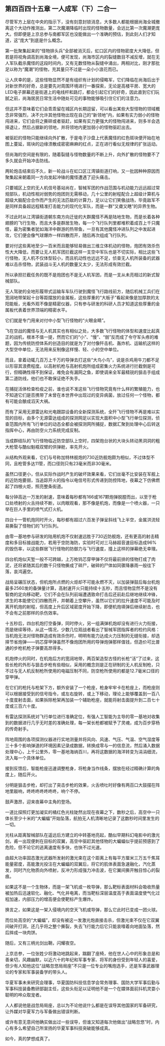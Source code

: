 ## 第四百四十五章 一人成军（下）二合一
尽管军方上层在中央的指示下，没有刻意封锁消息，大多数人都能根据尚海全城撤离这个大动作推测出，第二次魔潮降临时出现的怪物数量，会远比第一次魔潮更庞大。但即便是上京总参与南都军区也没能做出一个准确的预估，到此刻人们才知道，这“庞大”到底是什么概念。

第一批聚集起来的“怪物排头兵”全部被消灭后，虹口区内的怪物密度大大降低，但若是将视角调高到尚海全境，便可发现，尚海市区内的裂缝数目不减反增，就在无人军队截杀魔怪的这段时间内，又有无数怪物从裂缝中涌出，两相对比，刚才那批足以称为“魔潮”的怪物，充其量只不过是一朵小小浪花而已。

让人庆幸的是，这些怪物显然不是有组织有计划的侵略军，它们降临在尚海后出于对新世界的好奇，总是要先对周围环境进行一番探索，无论是高楼平房、宽大的LED电子屏幕还是街道上的电线杆和路灯，都会引起它们的好奇，因此直到它们玩腻之前，尚海居民日常生活中随处可见的事物能够吸引住它们的注意力。

但这并不意味着它们会乖乖留在城区内长期逗留，可以看出某些大型怪物的领域概念非常强烈，决不允许其他怪物出现在自己的“新领地”内，如果有实力弱小的怪物闯进来，它们会将之撕碎或者驱赶，如果有实力更强大的怪物闯进来，则多半会选择退让，然后占据新的领地，并将领地内更加弱小的怪物驱赶出去。

被驱赶的怪物只能继续向外扩散，于是电子沙盘上代表魔怪的红色斑块便开始在地图上蔓延，斑块的边缘溃散成密密麻麻的红点，正在进行看似无规律的扩张运动。

但尚海的空间是有限的，随着裂缝与怪物数量的不断上升，向外扩散的怪物要不了多久就会开始冲击防线。

两轮炮击结束后不久，新一轮战斗在虹口区江湾镇街道打响，又一批因种种原因而聚集起来朝着同一方向发起冲锋的魔怪遭遇了迎头痛击。

只要城区上空的无人机信号基站尚在，智械军团的作战范围与机动能力远远超过常规部队，机动性相对弱势的炮团则无需移动，几十公里的射程配合上超级计算机与超级大脑配合合作而产生的无法匹敌的计算力，足以让它们笑傲战场，毕竟敌军不是同样具备超远程精准打击能力的现代化军队，而是一群“又聋又瞎”的异界生物。

不过此时从江湾镇街道朝东南方向迁徙的大群魔怪不再是陆地生物，而是长着各种翅膀的飞行生物，而且大多是群居生物，每一个飞行队列里都堆积着成百上千只魔怪，最为密集者犹如海洋中群游的热带鱼，一旦有其他魔怪冲进队列之中发起进攻，它们便会像气球爆炸一样四散而开，随后再次组成飞行队列。

要对付这些离地至少一百米而且能够轻易做出三维立体机动的怪物，炮团有效杀伤性大大降低，而要让无人机军团拦截这样一支空中军队也是不切实际，相比这些飞行怪物，无人机不仅体型较小，而且机动性也远远不足，侦查无人机所装备的武器难以击杀怪物，武装战斗无人机的数量又太少，无法形成有效拦截。

所以承担拦截任务的既不是炮团也不是无人机军团，而是一支从未亮相过的新式智械部队。

无人驾驶的全地形履带式运输车车队行驶到魔怪飞行路线前方，随后机械工兵们在宽阔地带架起十台等距摆放的金属板，这些厚重的“大板子”看起来像是加厚款的太阳能板，光看外观不像是精密仪器，只有参与研发的科研人员才知道这些厚重的金属板代表着世界顶端的精密水平。

它们就是专门用来对付中小型飞行怪物的“火眼金睛”。

飞在空战的魔怪与无人机其实也有相似之处，大多数飞行怪物的体型和速度比起真正的战机，根本不值一提，然而它们的“小”、“慢”、“弱”反而成了令守军头疼的难题，因为传统防控体系的创造目的就是为了对付像歼击机、轰炸机、运输机这样的大型空中单位，无法用来反制像这样慢、轻、小的空中单位。

而且，拿着动辄几百万上千万的导弹去打这些“大鸟小鸟”，说是杀鸡用牛刀都不足以形容其浪费程度。以高射机枪与高射机炮所组成密集火力系统进行拦截倒是可行，但精确性得不到保证，难免会有漏网之鱼，即使调来全军最精锐的狙击手组成第二道防线，他们也不敢保证绝不失手。

在捕捉活体检查检疫之前，谁也说不准这些飞行怪物究竟有什么样的繁殖能力，也不知道它们是否携带了未曾在本世界中出现过的变异病菌，放过任何一个怪物，都有可能会酿成滔天大祸。

而有了采用无源雷达和光电跟踪设备的全新探测系统，全歼飞行怪物不再是难以实现的目标，由多个无源雷达组成的探测网足以实现大面积中小型飞行单位探测，侦查范围内所有飞行单位的动态全都会被探测网所捕捉，数据汇聚到处理中心后转送指挥中心，再由防空火力系统完成反制。

当成群结队的飞行怪物临近防空部队上空时，四架炮台状的大块头转动黑洞洞的粗大枪管与酷似魁梧双臂的供弹舱，率先开火。

从结构外观来看，它们与号称加特林舰炮的730近防舰炮颇为相似，不过体型不同，且枪管多达11管，而口径则只有23毫米而非30毫米。

虽然口径更小，但从实际作战时产生的破坏效果来看，它们丝毫不比安装在军舰上的近防炮要弱，当追踪开火的指令以电信号形式传递到防控阵地，夜幕之下仿佛燃起了四根火炬，照亮整条街道。

每分钟高达一万发的射速，意味着每秒都有166或167颗炮弹脱膛而出，以至于枪口处喷射的火舌持续不断，以肉眼观看，那不像是机炮，而像是一个喷火器，一只举在巨人手里的喷气式打火机。

四台十一管机炮同时开火，每秒都有超过六百发子弹呈斜线飞上半空，金属洪流轻易撕裂了怪物们的飞行队列。

由零一基地参与研发的陆用机炮不仅射速远胜于730近防舰炮，还有更高的射击精度和多目标接战能力，若用于空防海防，实验时可对三马赫超音速目标造成96%的毁伤率，以这些群居飞行怪物的防御力与飞行速度，撞上这样的弹幕绝无幸理。

四台机炮似天堑一般不可跨越，上万枚钨芯穿甲弹不仅将最前排的怪物打成了肉泥，还将紧随其后的数千只怪物撕成了碎尸，破碎的尸体如同骤降暴雨一般往下落，哀鸿遍空。

战局呈碾压状态，但机炮所点燃的火炬却不可能永燃不灭，以加装弹鼓后每台机炮最多2560发的备弹量计算，高射速开火只能持续十五秒，而且怪物显然不是没有智商的定向移动靶，它们不会在队列前端遭遇致命打击后还前赴后继地继续冲锋，求生的本能使它们四散而开，并朝着上空攀升，虽然以它们的拉升速度不可能及时离开机炮的射程，但高度上升后区域密度开始下降，即便机炮填弹后继续射击，也不会有之前那样的杀伤效率。

十五秒后，四台机炮打空备弹，同时停火，另一组满弹机炮却没有进行火力衔接，而是继续等待，从这一情况，少数几位观战者看出了智械军团指挥者的检约风格：当机炮无法对怪物群造成有效杀伤时，明明有能力达成火力压制的无缝衔接，却选择节省炮弹——钨芯穿甲弹虽然不像炮团所用的导弹炮弹那样值钱，但造价可比普通的步枪机枪子弹要高昂得多。

机炮停火的同时，在机炮后方的宽阔地带，两百架造型古怪的长枪“活”了过来，这些长枪的外形与狙击步枪有些相似，采用的概念则是正在研制的无人机反制枪，只不过与无人机反制枪所使用的电磁压制不同，防空枪所使用的都是12.7毫米口径的穿甲弹。

在它们的枪托与枪架下方，额外安装了一个枪座，枪身牢牢卡在枪座上，而枪座则可以根据接受到的信号指令，或左右旋转，或上下移动，理论上能够覆盖到一百八十度度射击面，如果拆除枪架再加装一个辅助枪座，就能将射击面提升到二百七十度或三百六十度。

有雷达探测系统对飞行单位进行准确定位，有强人工智能为主导的零一基地对收集到的数据进行几乎无时差的准确处理，每一架长枪都被赋予了灵魂，成为百步穿杨的传奇射手。

阵地周围的各项探测仪器进行实地测量并将风向、风速、气压、气温、空气湿度等三十多个影响弹道的环境因素记录成数据，转换成零与一的信息流，然后涌入数据处理中心，上千公里外，零一基地海纳百川，再将这数据的海洋转变为涓涓细流，流入每一个具体单位。

接到反馈后，智能枪座迅速调整枪身，将枪身当作线条，摆放在经过精确计算的角度上，随后开火。

分明是狙击步枪，却打出了突击步枪的效果，火舌喷吐时好像有两百口大鼓摆在阵地里敲响，咚咚咚咚咚咚咚，响个不停。

鼓声激昂，迎来夜幕中主角的登场。

一道比探照灯更加凝实的橘红色光柱陡然出现在夜幕之下，数秒之后，高空中一只体长至少十米的“大蝙蝠”开始坠落，航拍无人机清晰地记录了这数秒时间里发生的一切。

光柱从距离智械部队在遥远后方建立的中转基地亮起，酷似早期科幻电影中的激光剑，甫一出现便刺在目标的双翼，高空中驱赶其他怪物的大蝙蝠似乎提前预感到了危险，但不论它的逃离速度有多快，也快不过光速。

由超大功率固态激光武器所发射的激光束在这个距离上有每平方厘米三万五千焦耳能量密度，高能激光投注在大蝙蝠的双翼后，将它的肌体表面急速融化，汽化蒸发，同时汽化物质向外喷射，反冲力形成强力冲击波，在它翼间撕开触目惊心的裂痕。

如果这不是一个生物体，而是一架飞机或一枚导弹，那么靶标表面材料会吸收热量被加热后迅速软化、融化、气化并电离，而当靶标深层温度高于表面温度使气化过程加速，内部压力的增高便会使靶标产生爆炸。

换言之，如果这是一架入侵境内的空天飞机或导弹，那么它此时已变成一团火球。

而位处高空的“大蝙蝠”，却没有被这一发激光炮直接击杀，但激光束不仅在它双翼间破开打洞，还几乎将之整个撕裂，失去飞行能力后它只能哀嚎着向地面坠落，然后摔成一块肉饼。

随后，又有三柄光剑出鞘，闪耀夜空。

上京总参，一位张姓少将激动地跳起来，踹翻了座椅，他在世人心中的形象总是和善亲切，风趣幽默，以近六十的年纪和军事专家、将军的身份受到年轻人的喜爱，但少有人知他这位“战略忽悠局局座”不只是一位专业的嘴炮选手，还是军事武器理论的专家和军事装备学的带头人。

华夏军事未来研究会理事，华夏国防科技信息学会常务理事、国防大学军事后勤与军事科技装备教研部副主任，这些头衔足以证明他不是一个在媒体面前抖机灵耍小聪明的哗众取宠者。

人人都说他是战忽局局座，总以为不论他说什么都是在误导其他国家的军备研究，让外媒对华夏军力与军备做出错误判断。

或许有意无意间他确实做出过一些误导，但谁又知道每次他做出“战略忽悠”时，内心有多么希望自己所宣扬的华夏军事科技突破能够成真。

如今，真的梦想成真了。

